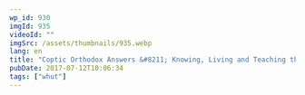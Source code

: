 ```yaml
---
wp_id: 930
imgId: 935
videoId: ""
imgSrc: /assets/thumbnails/935.webp
lang: en
title: "Coptic Orthodox Answers &#8211; Knowing, Living and Teaching the faith!"
pubDate: 2017-07-12T10:06:34
tags: ["whut"]
---
```

